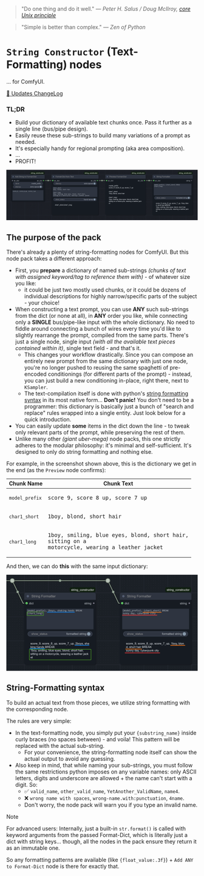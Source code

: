 > "Do one thing and do it well." _— Peter H. Salus / Doug McIlroy, [core Unix principle](https://en.wikipedia.org/wiki/Unix_philosophy)_

> "Simple is better than complex." _— Zen of Python_

# `String Constructor` (Text-Formatting) nodes
... for ComfyUI.

[🔄 Updates ChangeLog](CHANGELOG.md)

### TL;DR

- Build your dictionary of available text chunks once. Pass it further as a single line (bus/pipe design).
- Easily reuse these sub-strings to build many variations of a prompt as needed.
- It's especially handy for regional prompting (aka area composition).
- ...
- PROFIT!

![image](img/screenshot1.png)

## The purpose of the pack

There's already a plenty of string-formatting nodes for ComfyUI. But this node pack takes a different approach:
- First, you **prepare** a dictionary of named sub-strings _(chunks of text with assigned keyword/tag to reference them with)_ - of whatever size you like:
  - it could be just two mostly used chunks, or it could be dozens of individual descriptions for highly narrow/specific parts of the subject - your choice!
- When constructing a text prompt, you can use **ANY** such sub-strings from the dict (or none at all), in **ANY** order you like, while connecting only a **SINGLE** bus/pipe-like input with the whole dictionary. No need to fiddle around connecting a bunch of wires every time you'd like to slightly rearrange the prompt, compiled from the same parts. There's just a single node, single input _(with all the available text pieces contained within it)_, single text field - and that's it.
  - This changes your workflow drastically. Since you can compose an entirely new prompt from the same dictionary with just one node, you're no longer pushed to reusing the same spaghetti of pre-encoded conditionings (for different parts of the prompt) - instead, you can just build a new conditioning in-place, right there, next to `KSampler`.
  - The text-compilation itself is done with python's [string formatting syntax](https://docs.python.org/3/library/string.html#format-examples) in its most native form... **Don't panic!** You don't need to be a programmer: this dictionary is basically just a bunch of "search and replace" rules wrapped into a single entity. Just look below for a quick introduction.
- You can easily update **some** items in the dict down the line - to tweak only relevant parts of the prompt, while preserving the rest of them.
- Unlike many other _(giant uber-mega)_ node packs, this one strictly adheres to the modular philosophy: it's minimal and self-sufficient. It's designed to only do string formatting and nothing else.

For example, in the screenshot shown above, this is the dictionary we get in the end (as the `Preview` node confirms):

| Chunk Name     | Chunk Text                                 |
|----------------|--------------------------------------------|
| `model_prefix` | <pre>score_9, score_8_up, score_7_up</pre> |
| `char1_short`  | <pre>1boy, blond, short hair</pre>         |
| `char1_long`   | <pre>1boy, smiling, blue eyes, blond, short hair,<br>sitting on a motorcycle, wearing a leather jacket</pre> |

And then, we can do **this** with the same input dictionary:

![image](img/screenshot2.png)


## String-Formatting syntax

To build an actual text from those pieces, we utilize string formatting with the corresponding node.

The rules are very simple:
- In the text-formatting node, you simply put your `{substring_name}` inside curly braces (no spaces between) - and voila! This pattern will be replaced with the actual sub-string.
  - For your convenience, the string-formatting node itself can show the actual output to avoid any guessing.
- Also keep in mind, that while naming your sub-strings, you must follow the same restrictions python imposes on any variable names: only ASCII letters, digits and underscore are allowed + the name can't start with a digit. So:
  - ✅ `valid_name`, `other_valid_name`, `YetAnother_ValidName`, `name4`.
  - ❌ `wrong name with spaces`, `wrong-name.with:punctuation`, `4name`.
  - Don't worry, the node pack will warn you if you type an invalid name.

> [!NOTE]
> For advanced users:
> Internally, just a built-in `str.format()` is called with keyword arguments from the passed Format-Dict, which is literally just a dict with string keys... though, all the nodes in the pack ensure they return it as an immutable one.
> 
> So any formatting patterns are available (like `{float_value:.3f}`) + `Add ANY to Format-Dict` node is there for exactly that.
